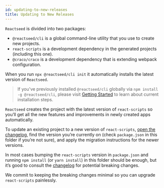 ```yaml
---
id: updating-to-new-releases
title: Updating to New Releases
---
```


`Reactseed` is divided into two packages:

- `@reactseed/cli` is a global command-line utility that you use to create new projects.
- `react-scripts` is a development dependency in the generated projects (including this one).
- `@craco/craco` is a development dependency that is extending webpack configuration.

When you run `npx @reactseed/cli init` it automatically installs the latest version of `Reactseed`.

> If you've previously installed `@reactseed/cli` globally via `npm install -g @reactseed/cli`, please visit [Getting Started](getting-started.md) to learn about current installation steps.

`Reactseed` creates the project with the latest version of `react-scripts` so you’ll get all the new features and improvements in newly created apps automatically.

To update an existing project to a new version of `react-scripts`, [open the changelog](https://github.com/facebook/create-react-app/blob/main/CHANGELOG.md), find the version you’re currently on (check `package.json` in this folder if you’re not sure), and apply the migration instructions for the newer versions.

In most cases bumping the `react-scripts` version in `package.json` and running `npm install` (or `yarn install`) in this folder should be enough, but it’s good to consult the [changelog](https://github.com/facebook/create-react-app/blob/main/CHANGELOG.md) for potential breaking changes.

We commit to keeping the breaking changes minimal so you can upgrade `react-scripts` painlessly.
